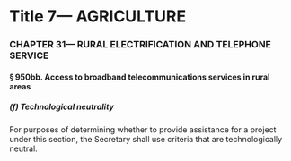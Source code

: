 
# Title 7— AGRICULTURE
### CHAPTER 31— RURAL ELECTRIFICATION AND TELEPHONE SERVICE
#### § 950bb. Access to broadband telecommunications services in rural areas
##### (f) Technological neutrality

For purposes of determining whether to provide assistance for a project under this section, the Secretary shall use criteria that are technologically neutral.

